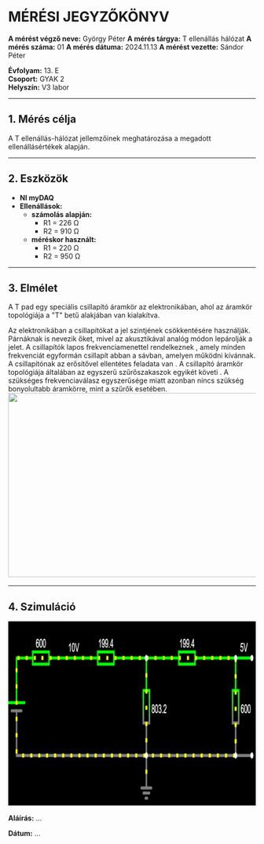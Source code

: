 
# MÉRÉSI JEGYZŐKÖNYV

**A mérést végző neve:** György Péter
**A mérés tárgya:** T ellenállás hálózat
**A mérés száma:**  01
**A mérés dátuma:**  2024.11.13 
**A mérést vezette:** Sándor Péter  

**Évfolyam:** 13. E  
**Csoport:** GYAK 2  
**Helyszín:**   V3 labor

---

## 1. Mérés célja
A T ellenállás-hálózat jellemzőinek meghatározása a megadott ellenállásértékek alapján.

---

## 2. Eszközök 
- **NI myDAQ** 
- **Ellenállások:**
  - **számolás alapján:**
    - R1 = 226 Ω
    - R2 = 910 Ω
  - **méréskor használt:**
    - R1 = 220 Ω
    - R2 = 950 Ω
---

## 3. Elmélet
A T pad egy speciális csillapító áramkör az elektronikában, ahol az áramkör topológiája a "T" betű alakjában van kialakítva.

Az elektronikában a csillapítókat a jel szintjének csökkentésére használják. Párnáknak is nevezik őket, mivel az akusztikával analóg módon lepárolják a jelet. A csillapítók lapos frekvenciamenettel rendelkeznek , amely minden frekvenciát egyformán csillapít abban a sávban, amelyen működni kívánnak. A csillapítónak az erősítővel ellentétes feladata van . A csillapító áramkör topológiája általában az egyszerű szűrőszakaszok egyikét követi . A szükséges frekvenciaválasz egyszerűsége miatt azonban nincs szükség bonyolultabb áramkörre, mint a szűrők esetében.
<img src="" width="800" height="375">

---

## 4. Szimuláció

<a href="https://tinyurl.com/2cn9yyvv" target="_blank">
<img src="https://github.com/GyorgyPeter/tavkozles/blob/main/jegyzokonyv/T-ellenallas-halozat/K%C3%A9perny%C5%91k%C3%A9p%202024-11-13%20131745.png" width="800" height="375">
</a>

**Aláírás:** ...

**Dátum:** ...
